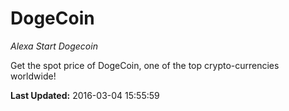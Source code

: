 # DogeCoin
*Alexa Start Dogecoin*

Get the spot price of DogeCoin, one of the top crypto-currencies worldwide!

**Last Updated:** 2016-03-04 15:55:59